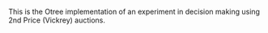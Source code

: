 This is the Otree implementation of an experiment in decision making using 2nd Price (Vickrey) auctions. 
